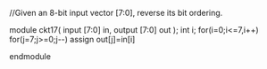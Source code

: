 //Given an 8-bit input vector [7:0], reverse its bit ordering.


module ckt17( 
    input [7:0] in,
    output [7:0] out
);
int i;
for(i=0;i<=7,i++)
for(j=7;j>=0;j--)
assign out[j]=in[i]

endmodule